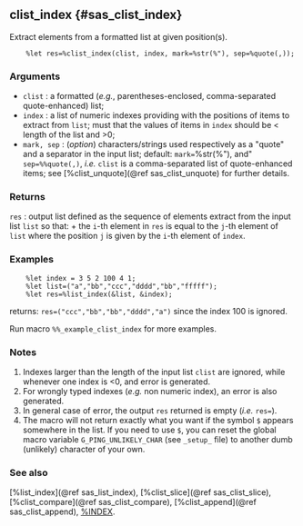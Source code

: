 ## clist_index {#sas_clist_index}
Extract elements from a formatted list at given position(s).

~~~sas
	%let res=%clist_index(clist, index, mark=%str(%"), sep=%quote(,));
~~~

### Arguments
* `clist` : a formatted (_e.g._, parentheses-enclosed, comma-separated quote-enhanced) list;
* `index` : a list of numeric indexes providing with the positions of items to extract from `list`; 
	must that the values of items in `index` should be < length of the list and >0; 
* `mark, sep` : (_option_) characters/strings used respectively as a "quote" and a separator in 
	the input list; default: `mark=`%str(%"), and" `sep=%%quote(,)`, _i.e._ `clist` is a 
	comma-separated list of quote-enhanced items; see [%clist_unquote](@ref sas_clist_unquote) 
	for further details.
 
### Returns
`res` : output list defined as the sequence of elements extract from the input list `list` so that:
		+ the `i`-th element in `res` is equal to the `j`-th element of `list` where the position `j` 
		is given by the `i`-th element of `index`.

### Examples

~~~sas
	%let index = 3 5 2 100 4 1;
	%let list=("a","bb","ccc","dddd","bb","fffff");
	%let res=%list_index(&list, &index);
~~~	
returns: `res=("ccc","bb","bb","dddd","a")` since the index 100 is ignored.
 
Run macro `%%_example_clist_index` for more examples.

### Notes
1. Indexes larger than the length of the input list `clist` are ignored, while whenever one index is <0,
and error is generated.
2. For wrongly typed indexes (_e.g._ non numeric index), an error is also generated.
3. In general case of error, the output `res` returned is empty (_i.e._ `res=`).
4. The macro will not return exactly what you want if the symbol `$` appears somewhere in the list. If you need to
use `$`, you can reset the global macro variable `G_PING_UNLIKELY_CHAR` (see `_setup_` file) to another dumb 
(unlikely) character of your own.

### See also
[%list_index](@ref sas_list_index), [%clist_slice](@ref sas_clist_slice), [%clist_compare](@ref sas_clist_compare), 
[%clist_append](@ref sas_clist_append),
[%INDEX](http://support.sas.com/documentation/cdl/en/mcrolref/61885/HTML/default/viewer.htm#a000543562.htm).
